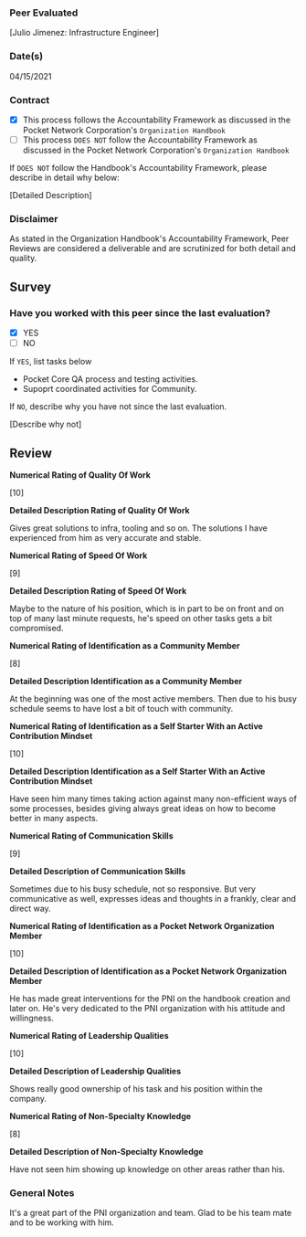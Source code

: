 ### Peer Evaluated
[Julio Jimenez: Infrastructure Engineer]
### Date(s)
04/15/2021
### Contract
- [x] This process follows the Accountability Framework as discussed in the Pocket Network Corporation's `Organization Handbook`
- [ ] This process `DOES NOT` follow the Accountability Framework as discussed in the Pocket Network Corporation's `Organization Handbook`

If `DOES NOT` follow the Handbook's Accountability Framework, please describe in detail why below:

[Detailed Description]
### Disclaimer
As stated in the Organization Handbook's Accountability Framework, Peer Reviews are considered a deliverable and are scrutinized for both detail and quality.
## Survey
### Have you worked with this peer since the last evaluation?
- [x] YES
- [ ] NO

If `YES`, list tasks below
- Pocket Core QA process and testing activities.
- Supoprt coordinated activities for Community.

If `NO`, describe why you have not since the last evaluation.

[Describe why not]
## Review
**Numerical Rating of Quality Of Work** 

[10]

**Detailed Description Rating of Quality Of Work** 

Gives great solutions to infra, tooling and so on. The solutions I have experienced from him as very accurate and stable.

**Numerical Rating of Speed Of Work** 

[9]

**Detailed Description Rating of Speed Of Work** 

Maybe to the nature of his position, which is in part to be on front and on top of many last minute requests, he's speed on other tasks gets a bit compromised.

**Numerical Rating of Identification as a Community Member** 

[8]

**Detailed Description Identification as a Community Member** 

At the beginning was one of the most active members. Then due to his busy schedule seems to have lost a bit of touch with community.

**Numerical Rating of Identification as a Self Starter With an Active Contribution Mindset** 

[10]

**Detailed Description Identification as a Self Starter With an Active Contribution Mindset** 

Have seen him many times taking action against many non-efficient ways of some processes, besides giving always great ideas on how to become better in many aspects.

**Numerical Rating of Communication Skills** 

[9]

**Detailed Description of Communication Skills** 

Sometimes due to his busy schedule, not so responsive. But very communicative as well, expresses ideas and thoughts in a frankly, clear and direct way.

**Numerical Rating of Identification as a Pocket Network Organization Member** 

[10]

**Detailed Description of Identification as a Pocket Network Organization Member** 

He has made great interventions for the PNI on the handbook creation and later on. He's very dedicated to the PNI organization with his attitude and willingness. 


**Numerical Rating of Leadership Qualities** 

[10]

**Detailed Description of Leadership Qualities** 

Shows really good ownership of his task and his position within the company.

**Numerical Rating of Non-Specialty Knowledge** 

[8]

**Detailed Description of Non-Specialty Knowledge** 

Have not seen him showing up knowledge on other areas rather than his.



### General Notes
It's a great part of the PNI organization and team. Glad to be his team mate and to be working with him.